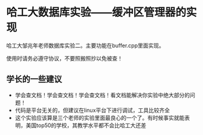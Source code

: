 # 哈工大数据库实验——缓冲区管理器的实现

哈工大邹兆年老师数据库实验二。主要功能在buffer.cpp里面实现。

使用时请务必遵守协议，不要照搬照抄以免被查！

## 学长的一些建议

- 学会查文档！学会查文档！学会查文档！看文档能解决你实验中绝大部分的问题！
- 代码是平台无关的，但建议在linux平台下进行调试，工具比较齐全
- 这个实验应该算是三个老师的实验里面最良心的一个了。有时候事实就能表明，美国top50的学校，其教学水平都不会比哈工大还差
